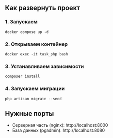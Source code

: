 ## Как развернуть проект

### 1. Запускаем

```
docker compose up -d
```

### 2. Открываем контейнер

```
docker exec -it task_php bash
```

### 3. Устанавливаем зависимости

```
composer install
``` 

### 4. Запускаем миграции
```
php artisan migrate --seed
```

## Нужные порты

- Серверная часть (nginx): http://localhost:8000
- База данных (pgadmin): http://localhost:8080
